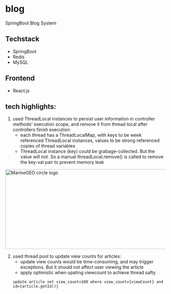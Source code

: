 # blog

SpringBoot Blog System

## Techstack

* SpringBoot
* Redis
* MySQL

## Frontend

* React.js


## tech highlights:
1. used ThreadLocal instances to persist user information in controller methods' execution scope, and remove it from thread local after controllers finish execution:
    * each thread has a ThreadLocalMap, with keys to be week referenced ThreadLocal instances, values to be strong referenced copies of thread variables
    * ThreadLocal instance (key) could be grabage-collected. But the value will not. So a manual threadLocal.remove() is called to remove the key-val pair to prevent memory leak
    
<img src="https://user-images.githubusercontent.com/46456200/185763633-2979512e-7fb3-4aaf-8ff6-94514a7afb33.png" alt="MarineGEO circle logo" style="height: 250px; width:550px;"/>

2. used thread pool to update view counts for articles:
   * update view counts would be time-consuming, and may trigger exceptions. But it should not affect user viewing the article
   * apply optimistic when upating viewcount to achieve thread safty
   ```
   update article set view_count=100 where view_count={viewCount} and id={article.getId()}
   ```
